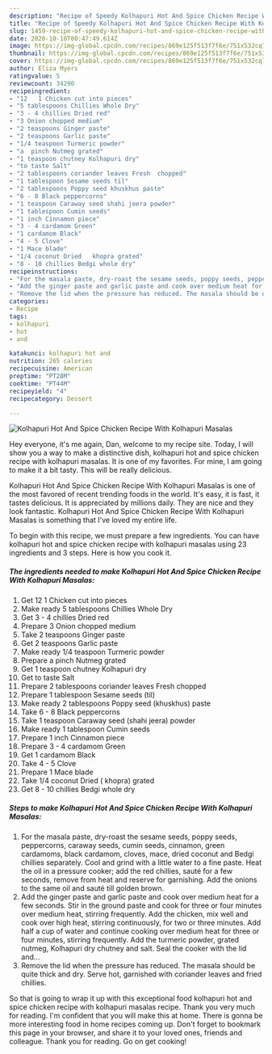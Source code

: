 ```yaml
---
description: "Recipe of Speedy Kolhapuri Hot And Spice Chicken Recipe With Kolhapuri Masalas"
title: "Recipe of Speedy Kolhapuri Hot And Spice Chicken Recipe With Kolhapuri Masalas"
slug: 1459-recipe-of-speedy-kolhapuri-hot-and-spice-chicken-recipe-with-kolhapuri-masalas
date: 2020-10-10T00:47:49.614Z
image: https://img-global.cpcdn.com/recipes/869e125f513f7f6e/751x532cq70/kolhapuri-hot-and-spice-chicken-recipe-with-kolhapuri-masalas-recipe-main-photo.jpg
thumbnail: https://img-global.cpcdn.com/recipes/869e125f513f7f6e/751x532cq70/kolhapuri-hot-and-spice-chicken-recipe-with-kolhapuri-masalas-recipe-main-photo.jpg
cover: https://img-global.cpcdn.com/recipes/869e125f513f7f6e/751x532cq70/kolhapuri-hot-and-spice-chicken-recipe-with-kolhapuri-masalas-recipe-main-photo.jpg
author: Eliza Myers
ratingvalue: 5
reviewcount: 34290
recipeingredient:
- "12   1 Chicken cut into pieces"
- "5 tablespoons Chillies Whole Dry"
- "3 - 4 chillies Dried red"
- "3 Onion chopped medium"
- "2 teaspoons Ginger paste"
- "2 teaspoons Garlic paste"
- "1/4 teaspoon Turmeric powder"
- "a  pinch Nutmeg grated"
- "1 teaspoon chutney Kolhapuri dry"
- "to taste Salt"
- "2 tablespoons coriander leaves Fresh  chopped"
- "1 tablespoon Sesame seeds til"
- "2 tablespoons Poppy seed khuskhus paste"
- "6 - 8 Black peppercorns"
- "1 teaspoon Caraway seed shahi jeera powder"
- "1 tablespoon Cumin seeds"
- "1 inch Cinnamon piece"
- "3 - 4 cardamom Green"
- "1 cardamom Black"
- "4 - 5 Clove"
- "1 Mace blade"
- "1/4 coconut Dried   khopra grated"
- "8 - 10 chillies Bedgi whole dry"
recipeinstructions:
- "For the masala paste, dry-roast the sesame seeds, poppy seeds, peppercorns, caraway seeds, cumin seeds, cinnamon, green cardamoms, black cardamom, cloves, mace, dried coconut and Bedgi chillies separately. Cool and grind with a little water to a fine paste. Heat the oil in a pressure cooker; add the red chillies, sauté for a few seconds, remove from heat and reserve for garnishing. Add the onions to the same oil and sauté till golden brown."
- "Add the ginger paste and garlic paste and cook over medium heat for a few seconds. Stir in the ground paste and cook for three or four minutes over medium heat, stirring frequently. Add the chicken, mix well and cook over high heat, stirring continuously, for two or three minutes. Add half a cup of water and continue cooking over medium heat for three or four minutes, stirring frequently. Add the turmeric powder, grated nutmeg, Kolhapuri dry chutney and salt. Seal the cooker with the lid and..."
- "Remove the lid when the pressure has reduced. The masala should be quite thick and dry. Serve hot, garnished with coriander leaves and fried chillies."
categories:
- Recipe
tags:
- kolhapuri
- hot
- and

katakunci: kolhapuri hot and 
nutrition: 265 calories
recipecuisine: American
preptime: "PT28M"
cooktime: "PT44M"
recipeyield: "4"
recipecategory: Dessert

---
```



![Kolhapuri Hot And Spice Chicken Recipe With Kolhapuri Masalas](https://img-global.cpcdn.com/recipes/869e125f513f7f6e/751x532cq70/kolhapuri-hot-and-spice-chicken-recipe-with-kolhapuri-masalas-recipe-main-photo.jpg)

Hey everyone, it's me again, Dan, welcome to my recipe site. Today, I will show you a way to make a distinctive dish, kolhapuri hot and spice chicken recipe with kolhapuri masalas. It is one of my favorites. For mine, I am going to make it a bit tasty. This will be really delicious.

Kolhapuri Hot And Spice Chicken Recipe With Kolhapuri Masalas is one of the most favored of recent trending foods in the world. It's easy, it is fast, it tastes delicious. It is appreciated by millions daily. They are nice and they look fantastic. Kolhapuri Hot And Spice Chicken Recipe With Kolhapuri Masalas is something that I've loved my entire life.




To begin with this recipe, we must prepare a few ingredients. You can have kolhapuri hot and spice chicken recipe with kolhapuri masalas using 23 ingredients and 3 steps. Here is how you cook it.

<!--inarticleads1-->

##### The ingredients needed to make Kolhapuri Hot And Spice Chicken Recipe With Kolhapuri Masalas:

1. Get 12   1 Chicken cut into pieces
1. Make ready 5 tablespoons Chillies Whole Dry
1. Get 3 - 4 chillies Dried red
1. Prepare 3 Onion chopped medium
1. Take 2 teaspoons Ginger paste
1. Get 2 teaspoons Garlic paste
1. Make ready 1/4 teaspoon Turmeric powder
1. Prepare a  pinch Nutmeg grated
1. Get 1 teaspoon chutney Kolhapuri dry
1. Get to taste Salt
1. Prepare 2 tablespoons coriander leaves Fresh  chopped
1. Prepare 1 tablespoon Sesame seeds (til)
1. Make ready 2 tablespoons Poppy seed (khuskhus) paste
1. Take 6 - 8 Black peppercorns
1. Take 1 teaspoon Caraway seed (shahi jeera) powder
1. Make ready 1 tablespoon Cumin seeds
1. Prepare 1 inch Cinnamon piece
1. Prepare 3 - 4 cardamom Green
1. Get 1 cardamom Black
1. Take 4 - 5 Clove
1. Prepare 1 Mace blade
1. Take 1/4 coconut Dried  ( khopra) grated
1. Get 8 - 10 chillies Bedgi whole dry




<!--inarticleads2-->

##### Steps to make Kolhapuri Hot And Spice Chicken Recipe With Kolhapuri Masalas:

1. For the masala paste, dry-roast the sesame seeds, poppy seeds, peppercorns, caraway seeds, cumin seeds, cinnamon, green cardamoms, black cardamom, cloves, mace, dried coconut and Bedgi chillies separately. Cool and grind with a little water to a fine paste. Heat the oil in a pressure cooker; add the red chillies, sauté for a few seconds, remove from heat and reserve for garnishing. Add the onions to the same oil and sauté till golden brown.
1. Add the ginger paste and garlic paste and cook over medium heat for a few seconds. Stir in the ground paste and cook for three or four minutes over medium heat, stirring frequently. Add the chicken, mix well and cook over high heat, stirring continuously, for two or three minutes. Add half a cup of water and continue cooking over medium heat for three or four minutes, stirring frequently. Add the turmeric powder, grated nutmeg, Kolhapuri dry chutney and salt. Seal the cooker with the lid and...
1. Remove the lid when the pressure has reduced. The masala should be quite thick and dry. Serve hot, garnished with coriander leaves and fried chillies.




So that is going to wrap it up with this exceptional food kolhapuri hot and spice chicken recipe with kolhapuri masalas recipe. Thank you very much for reading. I'm confident that you will make this at home. There is gonna be more interesting food in home recipes coming up. Don't forget to bookmark this page in your browser, and share it to your loved ones, friends and colleague. Thank you for reading. Go on get cooking!

